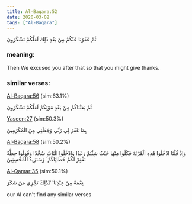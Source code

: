 ```yaml
---
title: Al-Baqara:52
date: 2020-03-02
tags: ["Al-Baqara"]
---
```

ثُمَّ عَفَوْنَا عَنْكُمْ مِنْ بَعْدِ ذَٰلِكَ لَعَلَّكُمْ تَشْكُرُونَ
### meaning: 
Then We excused you after that so that you might give thanks.
### similar verses: 

[Al-Baqara:56](/2/56) (sim:63.1%)

ثُمَّ بَعَثْنَاكُمْ مِنْ بَعْدِ مَوْتِكُمْ لَعَلَّكُمْ تَشْكُرُونَ

[Yaseen:27](/36/27) (sim:50.3%)

بِمَا غَفَرَ لِي رَبِّي وَجَعَلَنِي مِنَ الْمُكْرَمِينَ

[Al-Baqara:58](/2/58) (sim:50.2%)

وَإِذْ قُلْنَا ادْخُلُوا هَٰذِهِ الْقَرْيَةَ فَكُلُوا مِنْهَا حَيْثُ شِئْتُمْ رَغَدًا وَادْخُلُوا الْبَابَ سُجَّدًا وَقُولُوا حِطَّةٌ نَغْفِرْ لَكُمْ خَطَايَاكُمْ ۚ وَسَنَزِيدُ الْمُحْسِنِينَ

[Al-Qamar:35](/54/35) (sim:50.1%)

نِعْمَةً مِنْ عِنْدِنَا ۚ كَذَٰلِكَ نَجْزِي مَنْ شَكَرَ

our AI can't find any similar verses
